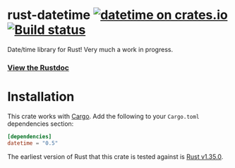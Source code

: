 # rust-datetime [![datetime on crates.io](https://meritbadge.herokuapp.com/datetime)](https://crates.io/rust-datetime/datetime) [![Build status](https://travis-ci.org/rust-datetime/datetime.svg?branch=master)](https://travis-ci.org/rust-datetime/datetime)

Date/time library for Rust! Very much a work in progress.

### [View the Rustdoc](https://docs.rs/datetime)


# Installation

This crate works with [Cargo](https://crates.io). Add the following to your `Cargo.toml` dependencies section:

```toml
[dependencies]
datetime = "0.5"
```

The earliest version of Rust that this crate is tested against is [Rust v1.35.0](https://blog.rust-lang.org/2019/05/23/Rust-1.35.0.html).
